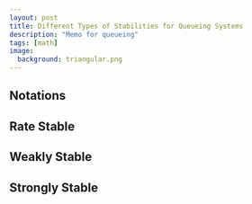 ```yaml
---
layout: post
title: Different Types of Stabilities for Queueing Systems
description: "Memo for queueing"
tags: [math]
image:
  background: triangular.png
---
```


## Notations ##

## Rate Stable ##


## Weakly Stable ##


## Strongly Stable ##




